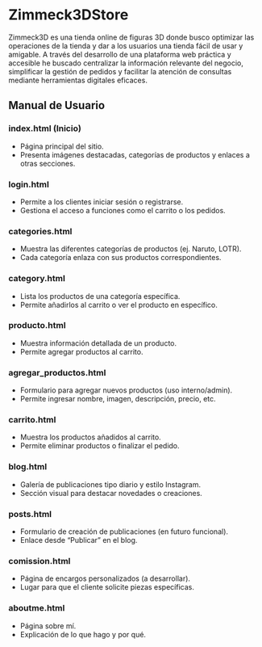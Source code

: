 ﻿# Zimmeck3DStore
Zimmeck3D es una tienda online de figuras 3D donde busco optimizar las operaciones de la tienda y dar a los usuarios una tienda fácil de usar y amigable. A través del desarrollo de una plataforma web práctica y accesible he buscado centralizar la información relevante del negocio, simplificar la gestión de pedidos y facilitar la atención de consultas mediante herramientas digitales eficaces.

## Manual de Usuario

### **index.html** (Inicio)

- Página principal del sitio.
- Presenta imágenes destacadas, categorías de productos y enlaces a otras secciones.

### **login.html**

- Permite a los clientes iniciar sesión o registrarse.
- Gestiona el acceso a funciones como el carrito o los pedidos.

### **categories.html**

- Muestra las diferentes categorías de productos (ej. Naruto, LOTR).
- Cada categoría enlaza con sus productos correspondientes.

### **category.html**

- Lista los productos de una categoría específica.
- Permite añadirlos al carrito o ver el producto en específico.

### **producto.html**

- Muestra información detallada de un producto.
- Permite agregar productos al carrito.

### **agregar_productos.html**

- Formulario para agregar nuevos productos (uso interno/admin).
- Permite ingresar nombre, imagen, descripción, precio, etc.

### **carrito.html**

- Muestra los productos añadidos al carrito.
- Permite eliminar productos o finalizar el pedido.

### **blog.html**

- Galería de publicaciones tipo diario y estilo Instagram.
- Sección visual para destacar novedades o creaciones.

### **posts.html**

- Formulario de creación de publicaciones (en futuro funcional).
- Enlace desde “Publicar” en el blog.

### **comission.html**

- Página de encargos personalizados (a desarrollar).
- Lugar para que el cliente solicite piezas específicas.

### **aboutme.html**

- Página sobre mí.
- Explicación de lo que hago y por qué.

